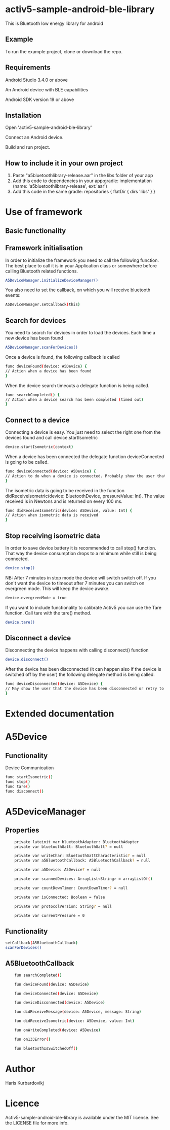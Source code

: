 # activ5-sample-android-ble-library

This is Bluetooth low energy library for android

## Example

To run the example project, clone or download the repo.

## Requirements

Android Studio 3.4.0 or above

An Android device with BLE capabilities

Android SDK version 19 or above

## Installation

Open 'activ5-sample-android-ble-library'

Connect an Android device.

Build and run project.

## How to include it in your own project

1. Paste "a5bluetoothlibrary-release.aar" in the libs folder of your app
2. Add this code to dependencies in your app:gradle: implementation (name: 'a5bluetoothlibrary-release', ext:'aar')
3. Add this code in the same gradle: 
repositories {
    flatDir {
        dirs 'libs'
    }
}

# Use of framework

## Basic functionality

## Framework initialisation

In order to initialize the framework you need to call the following function. The best place to call it is in your Application class or somewhere before calling Bluetooth related functions.

```bash
A5DeviceManager.initializeDeviceManager()
```

You also need to set the callback, on which you will receive bluetooth events:
```bash
A5DeviceManager.setCallback(this)
```

## Search for devices

You need to search for devices in order to load the devices. Each time a new device has been found

```bash
A5DeviceManager.scanForDevices()
```

Once a device is found, the following callback is called
```bash
func deviceFound(device: A5Device) {
// Action when a device has been found
}
```

When the device search timeouts a delegate function is being called.
```bash
func searchCompleted() {
// Action when a device search has been completed (timed out)
}
```

## Connect to a device

Connecting a device is easy. You just need to select the right one from the devices found and call device.startIsometric

```bash
device.startIsometric(context)
```

When a device has been connected the delegate function deviceConnected is going to be called.

```bash
func deviceConnected(device: A5Device) {
// Action to do when a device is connected. Probably show the user that connection is successful and then call 
}
```    

The isometric data is going to be received in the function didReceiveIsometric(device: BluetoothDevice, pressureValue: Int). 
The value received is in Newtons and is returned on every 100 ms.

```bash
func didReceiveIsometric(device: A5Device, value: Int) {
// Action when isometric data is received
}
```    
## Stop receiving isometric data

In order to save device battery it is recommended to call stop() function. That way the device consumption drops to a minimum while still is being connected.

```bash
device.stop()
```    

NB: After 7 minutes in stop mode the device will switch switch off. If you don't want the device to timeout after 7 minutes you can switch on evergreen mode. This will keep the device awake.

```bash
device.evergreenMode = true
```    

If you want to include functionality to calibrate Activ5 you can use the Tare function. Call tare with the tare() method.

```bash
device.tare()
```   

## Disconnect a device

Disconnecting the device happens with calling disconnect() function

```bash
device.disconnect()
```    

After the device has been disconnected (it can happen also if the device is switched off by the user) the following delegate method is being called.

```bash
func deviceDisconnected(device: A5Device) {
// May show the user that the device has been disconnected or retry to connect if needed.
}
```    

# Extended documentation

# A5Device

## Functionality

Device Communication

```bash
func startIsometric()
func stop()
func tare()
func disconnect()
```

# A5DeviceManager

## Properties

```bash
    private lateinit var bluetoothAdapter: BluetoothAdapter
    private var bluetoothGatt: BluetoothGatt? = null

    private var writeChar: BluetoothGattCharacteristic? = null
    private var a5BluetoothCallback: A5BluetoothCallback? = null

    private var a5Device: A5Device? = null

    private var scannedDevices: ArrayList<String> = arrayListOf()

    private var countDownTimer: CountDownTimer? = null

    private var isConnected: Boolean = false

    private var protocolVersion: String? = null

    private var currentPressure = 0
```


## Functionality

```bash
setCallback(A5BluetoothCallback)
scanForDevices()
```

## A5BluetoothCallback
```bash
    fun searchCompleted()

    fun deviceFound(device: A5Device)

    fun deviceConnected(device: A5Device)

    fun deviceDisconnected(device: A5Device)

    fun didReceiveMessage(device: A5Device, message: String)

    fun didReceiveIsometric(device: A5Device, value: Int)

    fun onWriteCompleted(device: A5Device)

    fun on133Error()

    fun bluetoothIsSwitchedOff()
```

# Author

Haris Kurbardovikj

# Licence

Activ5-sample-android-ble-library is available under the MIT license. See the LICENSE file for more info.
